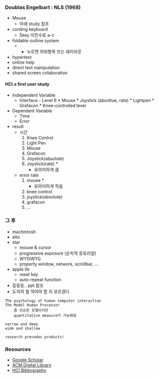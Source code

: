 ### Doublas Engelbart : NLS (1968)
* Mouse
    * 아래 study 참조
* cording keyboard
    * 5key 이진수로 a-z
* foldable outline system
    * + 누르면 하위항목 뜨는 레이아웃
* hypertext
* online help
* direct text manipulation
* shared screen colaboration

#### HCI.s first user study

* Independent Variable
    * Interface - Level 6
            * Mouse
            * Joystick (absoltue, rate)
            * Lightpen
            * Grafacon
            * Knee-controlled lever
* Dependent Variable
    * Time
    * Error
* result
    * 시간
        1. Knee Control
        1. Light Pen
        1. Mouse
        1. Grafacon
        1. Joystick(absolute)
        1. Joystick(rate) *
            - 유의미하게 큼
    * error rate
        1. mouse *
            - 유의미하게 작음
        1. knee control
        1. joystick(absolute)
        1. grafacon
        1. ...

### 그 후

* machintosh
* alto
* star
    * mouse & cursor
    * progressive exposure (순차적 튜토리얼)
    * WYSIWYG
    * property window, network, scrollbar, ...
* apple IIe
    * reset key
    * auto-repeat function
* 등등등.. ppt 참조
* 도저히 뭘 적어야 할 지 모르겠다

```
The psychology of human computer interaction
The Model Human Processor
    좀 단순한 모델이지만
    quantitative measure가 가능해짐

narrow and deep
wide and shallow

research precedes products!
```

### Resources

* [Google Scholar](htp://scholar.google.ca)
* [ACM Digital Library](http://portal.acm.org)
* [HCI Bibliography](http://hcibib.org)
